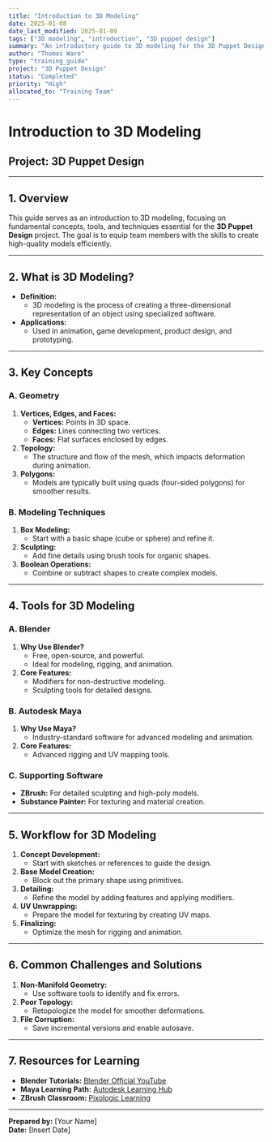 ```yaml
---
title: "Introduction to 3D Modeling"
date: 2025-01-08
date_last_modified: 2025-01-09
tags: ["3D modeling", "introduction", "3D puppet design"]
summary: "An introductory guide to 3D modeling for the 3D Puppet Design project, covering fundamental concepts, tools, and workflows."
author: "Thomas Ware"
type: "training_guide"
project: "3D Puppet Design"
status: "Completed"
priority: "High"
allocated_to: "Training Team"
---
```

# **Introduction to 3D Modeling**

## **Project:** 3D Puppet Design

---

## **1. Overview**
This guide serves as an introduction to 3D modeling, focusing on fundamental concepts, tools, and techniques essential for the **3D Puppet Design** project. The goal is to equip team members with the skills to create high-quality models efficiently.

---

## **2. What is 3D Modeling?**
- **Definition:**
  - 3D modeling is the process of creating a three-dimensional representation of an object using specialized software.
- **Applications:**
  - Used in animation, game development, product design, and prototyping.

---

## **3. Key Concepts**

### **A. Geometry**
1. **Vertices, Edges, and Faces:**
   - **Vertices:** Points in 3D space.
   - **Edges:** Lines connecting two vertices.
   - **Faces:** Flat surfaces enclosed by edges.
2. **Topology:**
   - The structure and flow of the mesh, which impacts deformation during animation.
3. **Polygons:**
   - Models are typically built using quads (four-sided polygons) for smoother results.

### **B. Modeling Techniques**
1. **Box Modeling:**
   - Start with a basic shape (cube or sphere) and refine it.
2. **Sculpting:**
   - Add fine details using brush tools for organic shapes.
3. **Boolean Operations:**
   - Combine or subtract shapes to create complex models.

---

## **4. Tools for 3D Modeling**

### **A. Blender**
1. **Why Use Blender?**
   - Free, open-source, and powerful.
   - Ideal for modeling, rigging, and animation.
2. **Core Features:**
   - Modifiers for non-destructive modeling.
   - Sculpting tools for detailed designs.

### **B. Autodesk Maya**
1. **Why Use Maya?**
   - Industry-standard software for advanced modeling and animation.
2. **Core Features:**
   - Advanced rigging and UV mapping tools.

### **C. Supporting Software**
- **ZBrush:** For detailed sculpting and high-poly models.
- **Substance Painter:** For texturing and material creation.

---

## **5. Workflow for 3D Modeling**
1. **Concept Development:**
   - Start with sketches or references to guide the design.
2. **Base Model Creation:**
   - Block out the primary shape using primitives.
3. **Detailing:**
   - Refine the model by adding features and applying modifiers.
4. **UV Unwrapping:**
   - Prepare the model for texturing by creating UV maps.
5. **Finalizing:**
   - Optimize the mesh for rigging and animation.

---

## **6. Common Challenges and Solutions**
1. **Non-Manifold Geometry:**
   - Use software tools to identify and fix errors.
2. **Poor Topology:**
   - Retopologize the model for smoother deformations.
3. **File Corruption:**
   - Save incremental versions and enable autosave.

---

## **7. Resources for Learning**
- **Blender Tutorials:** [Blender Official YouTube](https://www.youtube.com/user/BlenderFoundation)
- **Maya Learning Path:** [Autodesk Learning Hub](https://www.autodesk.com/education/learn)
- **ZBrush Classroom:** [Pixologic Learning](https://pixologic.com/zclassroom/)

---

**Prepared by:** [Your Name]  
**Date:** [Insert Date]